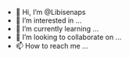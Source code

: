 - 👋 Hi, I’m @Libisenaps
- 👀 I’m interested in ...
- 🌱 I’m currently learning ...
- 💞️ I’m looking to collaborate on ...
- 📫 How to reach me ...

<!---
Libisenaps/Libisenaps is a ✨ special ✨ repository because its `README.md` (this file) appears on your GitHub profile.
You can click the Preview link to take a look at your changes.
--->
